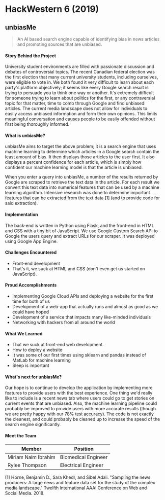 # HackWestern 6 (2019)


## unbiasMe
>An AI based search engine capable of identifying bias in news articles and promoting sources that are unbiased.

#### Story Behind the Project
University student environments are filled with passionate discussion and debates of controversial topics. The recent Canadian federal election was the first election that many current university students, including ourselves, were eligible to vote in. We both found it very difficult to learn about each party's platform objectively; it seems like every Google search result is trying to persuade you to think one way or another. It's extremely difficult for someone trying to learn about politics for the first, or any contraversial topic for that matter, time to comb through Google and find unbiased articles. The current media landscape does not allow for individuals to easily access unbiased information and form their own opinions. This limits meaningful conversation and causes people to be easily offended without first being thoroughly informed. 
 
#### What is unbiasMe?
unbiasMe aims to target the above problem; it is a search engine that uses machine learning to determine which articles in a Google search contain the least amount of bias. It then displays those articles to the user first. It also displays a percent confidence for each article, which is simply how confident our machine learning model is that the article is unbiased.

When you enter a query into unbiasMe, a number of the results returned by Google are scraped to retrieve the text data in the article. For each result we convert this text data into numerical features that can be used by a machine learning algorithm. Intensive research was done to determine important features that can be extracted from the text data [1] (and to provide code for said extraction).

#### Implementation
The back-end is written in Python using Flask, and the front-end in HTML and CSS with a tiny bit of JavaScript. We use Google Custom Search API to Google the users query and extract URLs for our scraper. It was deployed using Google App Engine. 

#### Challenges Encountered
* Front-end development
* That's it, we suck at HTML and CSS (don't even get us started on JavaScript).

#### Proud Accomplishments
* Implementing Google Cloud APIs and deploying a website for the first time for both of us
* Development of a web-app that actually runs and almost as good as we could have hoped
* Development of a service that impacts many like-minded individuals
* Networking with hackers from all around the world

#### What We Learned
* That we suck at front-end web development.
* How to deploy a website
* It was some of our first times using sklearn and pandas instead of MatLab for machine learning
* Sleep is important

#### What's next for unbiasMe?
Our hope is to continue to develop the application by implementing more features to provide users with the best experience. One thing we'd really like to include is a recent news tab where users could go to get stories on current events that are unbiased. Also, the machine learning pipeline could probably be improved to provide users with more accurate results (though we are pretty happy with our 78% test accuracy). The code is not exactly the cleanest, and could probably be cleaned up to increase the speed of the search engine significantly.

#### Meet the Team
| Member | Position |
| ------ | ------ |
| Miriam Naim Ibrahim | Biomedical Engineer |
| Rylee Thompson | Electrical Engineer |

[1] Horne, Benjamin D., Sara Khedr, and Sibel Adali. "Sampling the news producers: A large news and feature data set for the study of the complex media landscape." Twelfth International AAAI Conference on Web and Social Media. 2018.